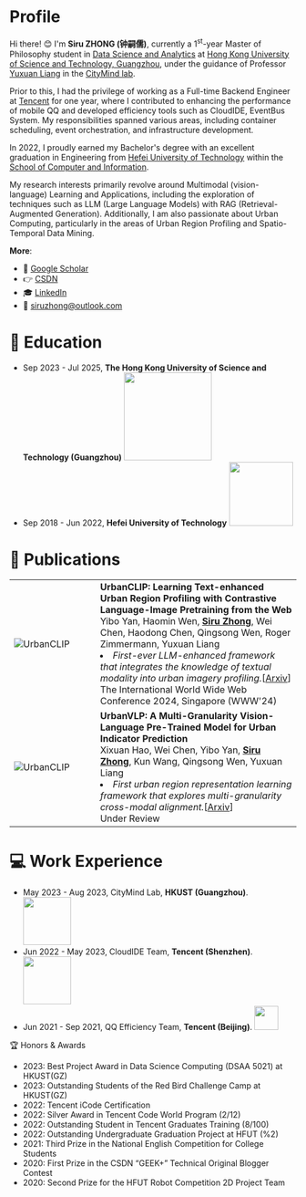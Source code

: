# Profile

Hi there! 😊 I'm **Siru ZHONG (钟嗣儒)**, currently a 1<sup>st</sup>-year Master of Philosophy student in [Data Science and Analytics](http://dsa.hkust-gz.edu.cn/) at [Hong Kong University of Science and Technology, Guangzhou](https://hkust-gz.edu.cn/), under the guidance of Professor [Yuxuan Liang](https://yuxuanliang.com/) in the [CityMind lab](https://citymind.top). 

Prior to this, I had the privilege of working as a Full-time Backend Engineer at [Tencent](https://www.tencent.com/) for one year, where I contributed to enhancing the performance of mobile QQ and developed efficiency tools such as CloudIDE, EventBus System. My responsibilities spanned various areas, including container scheduling, event orchestration, and infrastructure development.

In 2022, I proudly earned my Bachelor's degree with an excellent graduation in Engineering from [Hefei University of Technology](https://www.hfut.edu.cn/) within the [School of Computer and Information](https://ci.hfut.edu.cn/). 

My research interests primarily revolve around Multimodal (vision-language) Learning and Applications, including the exploration of techniques such as LLM (Large Language Models) with RAG (Retrieval-Augmented Generation). Additionally, I am also passionate about Urban Computing, particularly in the areas of Urban Region Profiling and Spatio-Temporal Data Mining.

**More**:

+ 📮 [Google Scholar](https://scholar.google.co.uk/citations?user=3KMb5mUAAAAJ)
+ 👉 [CSDN](https://bareth.blog.csdn.net/)
+ 🎓 [LinkedIn](https://linkedin.com/in/siruzhong)
+ 📧 siruzhong@outlook.com


# 📖 Education
<ul>
  <li>Sep 2023 - Jul 2025, <strong>The Hong Kong University of Science and Technology (Guangzhou)</strong> <img src="https://siruzhong-1305674339.cos.ap-hongkong.myqcloud.com/2024-02-27-172709.png" style="width: 11em;"></li>
  <li>Sep 2018 - Jun 2022, <strong>Hefei University of Technology</strong> <img src="https://siruzhong-1305674339.cos.ap-hongkong.myqcloud.com/2024-02-27-172149.png" style="width: 8em;"></li>
</ul>

# 📝 Publications
<table>
  <tr>
    <td width="30%">
      <img src="https://siruzhong-1305674339.cos.ap-hongkong.myqcloud.com/2024-01-24-160852.png" alt="UrbanCLIP" style="max-width:100%;" />
    </td>
    <td width="70%">
      <strong>UrbanCLIP: Learning Text-enhanced Urban Region Profiling with Contrastive Language-Image Pretraining from the Web</strong><br> 
      Yibo Yan, Haomin Wen, <ins><b>Siru Zhong</b></ins>, Wei Chen, Haodong Chen, Qingsong Wen, Roger Zimmermann, Yuxuan Liang<br> 
      <li><i>First-ever LLM-enhanced framework that integrates the knowledge of textual modality into urban imagery profiling.</i>[<a href="https://arxiv.org/pdf/2310.18340.pdf">Arxiv</a>]</li>
      The International World Wide Web Conference 2024, Singapore (WWW'24)
    </td>
  </tr>
    <tr>
    <td width="30%">
      <img src="https://siruzhong-1305674339.cos.ap-hongkong.myqcloud.com/2024-02-27-170045.png" alt="UrbanCLIP" style="max-width:100%;" />
    </td>
    <td width="70%">
      <strong>UrbanVLP: A Multi-Granularity Vision-Language Pre-Trained Model for Urban Indicator Prediction</strong><br> 
      Xixuan Hao, Wei Chen, Yibo Yan, <ins><b>Siru Zhong</b></ins>, Kun Wang, Qingsong Wen, Yuxuan Liang<br>
      <li><i>First urban region representation learning framework that explores multi-granularity cross-modal alignment.</i>[<a href="">Arxiv</a>]</li>
      Under Review
    </td>
  </tr>
</table>

# 💻 Work Experience

<ul>
  <li>May 2023 - Aug 2023, CityMind Lab, <strong>HKUST (Guangzhou)</strong>. <img src="https://siruzhong-1305674339.cos.ap-hongkong.myqcloud.com/2024-03-02-150616.png" style="width: 6em;"></li>
  <li>Jun 2022 - May 2023, CloudIDE Team, <strong>Tencent (Shenzhen)</strong>. <img src="https://siruzhong-1305674339.cos.ap-hongkong.myqcloud.com/2024-03-02-150303.png" style="width: 6em;"></li>
  <li>Jun 2021 - Sep 2021, QQ Efficiency Team, <strong>Tencent (Beijing)</strong>. <img src="https://siruzhong-1305674339.cos.ap-hongkong.myqcloud.com/2024-03-02-150142.png" style="width: 3em;"></li>
</ul


# 🏆 Honors & Awards
- 2023: Best Project Award in Data Science Computing (DSAA 5021) at HKUST(GZ)
- 2023: Outstanding Students of the Red Bird Challenge Camp at HKUST(GZ)
- 2022: Tencent iCode Certification
- 2022: Silver Award in Tencent Code World Program (2/12)
- 2022: Outstanding Student in Tencent Graduates Training (8/100)
- 2022: Outstanding Undergraduate Graduation Project at HFUT (%2)
- 2021: Third Prize in the National English Competition for College Students
- 2020: First Prize in the CSDN “GEEK+” Technical Original Blogger Contest
- 2020: Second Prize for the HFUT Robot Competition 2D Project Team

<!-- # GitHub stats
[![Siru's GitHub stats](https://github-readme-stats.vercel.app/api?username=siruzhong)](https://github.com/anuraghazra/github-readme-stats) -->
